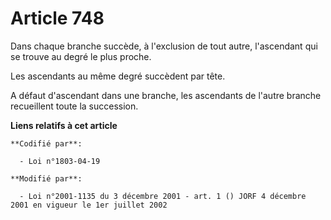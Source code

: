 # Article 748

Dans chaque branche succède, à l'exclusion de tout autre, l'ascendant qui se trouve au degré le plus proche.

Les ascendants au même degré succèdent par tête.

A défaut d'ascendant dans une branche, les ascendants de l'autre branche recueillent toute la succession.

**Liens relatifs à cet article**

	**Codifié par**:

	  - Loi n°1803-04-19

	**Modifié par**:

	  - Loi n°2001-1135 du 3 décembre 2001 - art. 1 () JORF 4 décembre 2001 en vigueur le 1er juillet 2002
